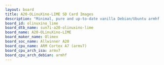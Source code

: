 ```yaml
---
layout: board
title: A20-OLinuXino-LIME SD Card Images
description: "Minimal, pure and up-to-date vanilla Debian/Ubuntu armhf SD card images for A20-OLinuXino-LIME by Olimex, SoC: Allwinner A20, CPU ISA: armv7"
board_id: olinuxino_lime
board_dtb_name: sun7i-a20-olinuxino-lime
board_name: A20-OLinuXino-LIME
board_maker_name: Olimex
board_soc_name: Allwinner A20
board_cpu_name: ARM Cortex A7 (armv7)
board_cpu_arch_isa: armv7
board_cpu_arch_debian: armhf
---
```


